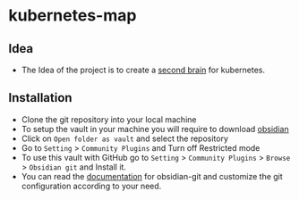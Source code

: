 # kubernetes-map

## Idea
- The Idea of the project is to create a [second brain](https://fortelabs.com/blog/basboverview/) for kubernetes.

## Installation
- Clone the git repository into your local machine
- To setup the vault in your machine you will require to download [obsidian](https://obsidian.md/)
- Click on `Open folder as vault` and select the repository
- Go to `Setting` > `Community Plugins`   and Turn off Restricted mode
- To use this vault with GitHub go to `Setting` > `Community Plugins` > `Browse` > `Obsidian git` and Install it.
- You can read the [documentation](https://publish.obsidian.md/git-doc) for obsidian-git and customize the git configuration according to your need.